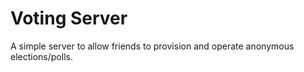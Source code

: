 # Voting Server

A simple server to allow friends to provision and operate anonymous elections/polls.

